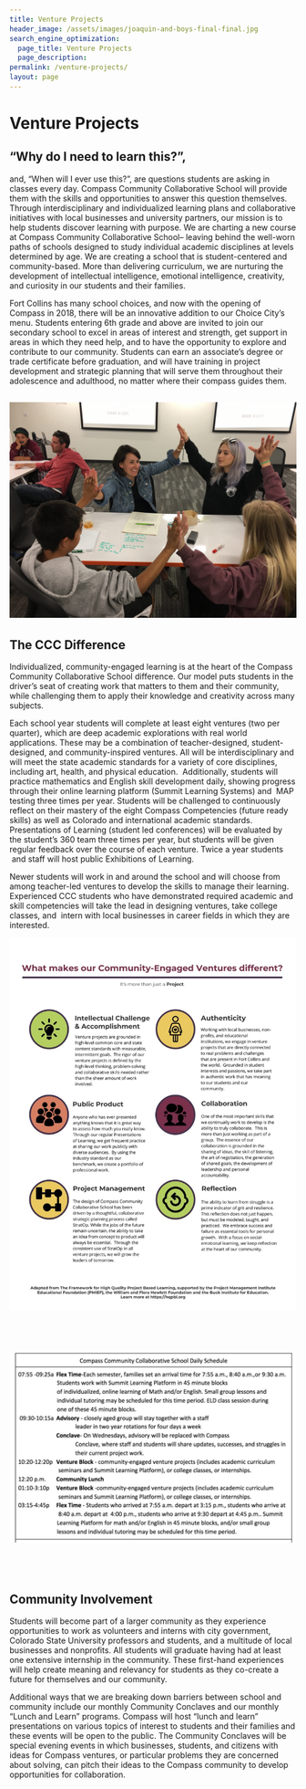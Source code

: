 ```yaml
---
title: Venture Projects 
header_image: /assets/images/joaquin-and-boys-final-final.jpg
search_engine_optimization:
  page_title: Venture Projects
  page_description: 
permalink: /venture-projects/
layout: page
---
```


# Venture Projects

## “Why do I need to learn this?”,

and, “When will I ever use this?”, are questions students are asking in classes every day. Compass Community Collaborative School will provide them with the skills and opportunities to answer this question themselves. Through interdisciplinary and individualized learning plans and collaborative initiatives with local businesses and university partners, our mission is to help students discover learning with purpose. We are charting a new course at Compass Community Collaborative School– leaving behind the well-worn paths of schools designed to study individual academic disciplines at levels determined by age. We are creating a school that is student-centered and community-based. More than delivering curriculum, we are nurturing the development of intellectual intelligence, emotional intelligence, creativity, and curiosity in our students and their families.

Fort Collins has many school choices, and now with the opening of Compass in 2018, there will be an innovative addition to our Choice City’s menu. Students entering 6th grade and above are invited to join our secondary school to excel in areas of interest and strength, get support in areas in which they need help, and to have the opportunity to explore and contribute to our community. Students can earn an associate’s degree or trade certificate before graduation, and will have training in project development and strategic planning that will serve them throughout their adolescence and adulthood, no matter where their compass guides them.

## ![](/assets/images/versions/yay---x----4032-3024x---.jpg)

## The CCC Difference

Individualized, community-engaged learning is at the heart of the Compass Community Collaborative School difference. Our model puts students in the driver’s seat of creating work that matters to them and their community, while challenging them to apply their knowledge and creativity across many subjects.

Each school year students will complete at least eight ventures (two per quarter), which are deep academic explorations with real world applications. These may be a combination of teacher-designed, student-designed, and community-inspired ventures. All will be interdisciplinary and will meet the state academic standards for a variety of core disciplines, including art, health, and physical education. &nbsp;Additionally, students will practice mathematics and English skill development daily, showing progress through their online learning platform (Summit Learning Systems) and &nbsp;MAP testing three times per year. Students will be challenged to continuously reflect on their mastery of the eight Compass Competencies (future ready skills) as well as Colorado and international academic standards. Presentations of Learning (student led conferences) will be evaluated by the student’s 360 team three times per year, but students will be given regular feedback over the course of each venture. Twice a year students &nbsp;and staff will host public Exhibitions of Learning.

Newer students will work in and around the school and will choose from among teacher-led ventures to develop the skills to manage their learning. Experienced CCC students who have demonstrated required academic and skill competencies will take the lead in designing ventures, take college classes, and &nbsp;intern with local businesses in career fields in which they are interested.

![](/assets/images/versions/ccc-quality-venture-projects---x----1275-1650x---.jpg)

## &nbsp;

![](/assets/images/versions/school-day-schedule-1---x----1302-860x---.png)

## &nbsp;

## Community Involvement

Students will become part of a larger community as they experience opportunities to work as volunteers and interns with city government, Colorado State University professors and students, and a multitude of local businesses and nonprofits. All students will graduate having had at least one extensive internship in the community. These first-hand experiences will help create meaning and relevancy for students as they co-create a future for themselves and our community.

Additional ways that we are breaking down barriers between school and community include our monthly Community Conclaves and our monthly “Lunch and Learn” programs. Compass will host “lunch and learn” presentations on various topics of interest to students and their families and these events will be open to the public. The Community Conclaves will be special evening events in which businesses, students, and citizens with ideas for Compass ventures, or particular problems they are concerned about solving, can pitch their ideas to the Compass community to develop opportunities for collaboration.

&nbsp;